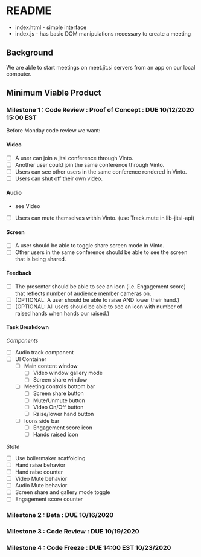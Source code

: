 # README 

* index.html - simple interface
* index.js - has basic DOM manipulations necessary to create a meeting

## Background

We are able to start meetings on meet.jit.si servers from an app on our local computer.

## Minimum Viable Product

### Milestone 1 : Code Review : Proof of Concept : DUE 10/12/2020 15:00 EST

Before Monday code review we want:

#### Video
- [ ] A user can join a jitsi conference through Vinto.
- [ ] Another user could join the same conference through Vinto.
- [ ] Users can see other users in the same conference rendered in Vinto.
- [ ] Users can shut off their own video.

#### Audio
- see Video
- [ ] Users can mute themselves within Vinto. (use Track.mute in lib-jitsi-api)

#### Screen
- [ ] A user should be able to toggle share screen mode in Vinto.
- [ ] Other users in the same conference should be able to see the screen that is being shared.

#### Feedback
- [ ] The presenter should be able to see an icon (i.e. Engagement score) that reflects number of audience member cameras on.
- [ ] (OPTIONAL: A user should be able to raise AND lower their hand.)
- [ ] (OPTIONAL: All users should be able to see an icon with number of raised hands when hands our raised.)

#### Task Breakdown

*Components*

- [ ] Audio track component
- [ ] UI Container
  - [ ] Main content window
    - [ ] Video window gallery mode
    - [ ] Screen share window
  - [ ] Meeting controls bottom bar
    - [ ] Screen share button
    - [ ] Mute/Unmute button
    - [ ] Video On/Off button
    - [ ] Raise/lower hand button
  - [ ] Icons side bar
    - [ ] Engagement score icon
    - [ ] Hands raised icon

*State*

- [ ] Use boilermaker scaffolding
- [ ] Hand raise behavior
- [ ] Hand raise counter
- [ ] Video Mute behavior
- [ ] Audio Mute behavior
- [ ] Screen share and gallery mode toggle
- [ ] Engagement score counter

### Milestone 2 : Beta : DUE 10/16/2020

### Milestone 3 : Code Review : DUE 10/19/2020

### Milestone 4 : Code Freeze : DUE 14:00 EST 10/23/2020
